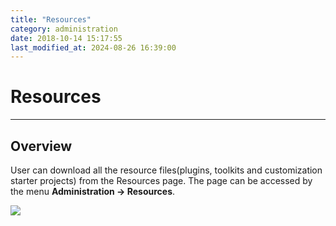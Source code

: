 ```yaml
---
title: "Resources"
category: administration
date: 2018-10-14 15:17:55
last_modified_at: 2024-08-26 16:39:00
---
```


# Resources
***

## Overview
User can download all the resource files(plugins, toolkits and customization starter projects) from the Resources page. The page can be accessed by the menu **Administration -> Resources**.

![][administrator_resources]


[administrator_resources]: ../images/administrator/administrator_resources.png
